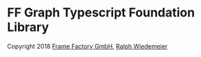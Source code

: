 # FF Graph Typescript Foundation Library

Copyright 2018 [Frame Factory GmbH](https://framefactory.ch), [Ralph Wiedemeier](https://about.me/ralphw)  
